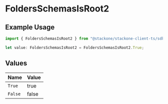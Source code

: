 # FoldersSchemasIsRoot2

## Example Usage

```typescript
import { FoldersSchemasIsRoot2 } from "@stackone/stackone-client-ts/sdk/models/shared";

let value: FoldersSchemasIsRoot2 = FoldersSchemasIsRoot2.True;
```

## Values

| Name    | Value   |
| ------- | ------- |
| `True`  | true    |
| `False` | false   |